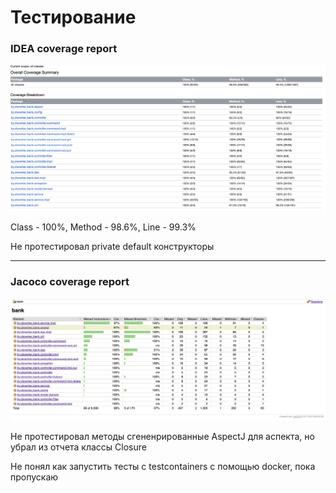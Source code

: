 # Тестирование

### IDEA coverage report 
<p align="center">
  <img src="idea-coverage.png" alt="IDEA coverage report">
</p>
Class - 100%, Method - 98.6%, Line - 99.3%

Не протестировал private default конструкторы

--- 
### Jacoco coverage report

<p align="center">
  <img src="jacoco-coverage.png" alt="jacoco coverage report">
</p>
Не протестировал методы сгененрированные AspectJ для аспекта, но убрал из отчета классы Closure

Не понял как запустить тесты с testcontainers с помощью docker, пока пропускаю